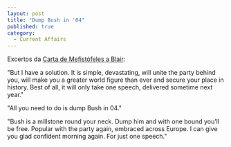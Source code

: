 ```yaml
---
layout: post
title: "Dump Bush in '04"
published: true
category:
  - Current Affairs
---
```

<p>Excertos da <a href="http://britishspin.blogspot.com/2003_11_23_britishspin_archive.html#106995000897825513">Carta de Mefistófeles a Blair</a>:</p>

<p>"But I have a solution. It is simple, devastating, will unite the party behind you, will make you a greater world figure than ever and secure your place in history. Best of all, it will only take one speech, delivered sometime next year."</p>

<p>"All you need to do is dump Bush in 04."</p>

<p>"Bush is a millstone round your neck. Dump him and with one bound you’ll be free. Popular with the party again, embraced across Europe. I can give you glad confident morning again. For just one speech."</p>

